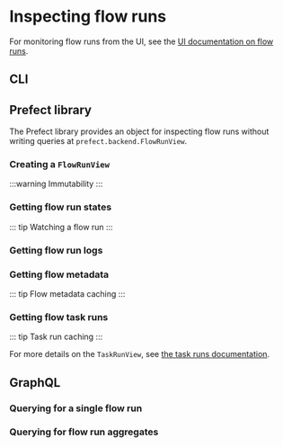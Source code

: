 # Inspecting flow runs

<!-- TODO -->

For monitoring flow runs from the UI, see the [UI documentation on flow runs](/orchestration/ui/flow-run.md).

## CLI

## Prefect library

The Prefect library provides an object for inspecting flow runs without writing queries at `prefect.backend.FlowRunView`.

### Creating a `FlowRunView`

:::warning Immutability
:::

### Getting flow run states

::: tip Watching a flow run
:::

### Getting flow run logs

### Getting flow metadata

::: tip Flow metadata caching
:::

### Getting flow task runs

::: tip Task run caching
:::

For more details on the `TaskRunView`, see [the task runs documentation](./task-runs.md).

## GraphQL

### Querying for a single flow run

### Querying for flow run aggregates